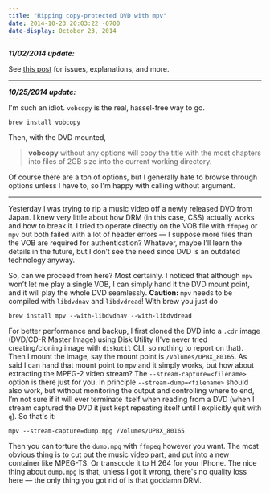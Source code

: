```yaml
---
title: "Ripping copy-protected DVD with mpv"
date: 2014-10-23 20:03:22 -0700
date-display: October 23, 2014
---
```

**_11/02/2014 update:_**

See [this post](/blog/2014-11-02-vobcopy-dvdbackup-etc.html) for issues, explanations, and more.

---

**_10/25/2014 update:_**

I'm such an idiot. `vobcopy` is the real, hassel-free way to go.

    brew install vobcopy

Then, with the DVD mounted,

> **vobcopy** without any options will copy the title with the most chapters into files of 2GB size into the current working directory.

Of course there are a ton of options, but I generally hate to browse through options unless I have to, so I'm happy with calling without argument.

---

Yesterday I was trying to rip a music video off a newly released DVD from Japan. I knew very little about how DRM (in this case, CSS) actually works and how to break it. I tried to operate directly on the VOB file with `ffmpeg` or `mpv` but both failed with a lot of header errors — I suppose more files than the VOB are required for authentication? Whatever, maybe I’ll learn the details in the future, but I don’t see the need since DVD is an outdated technology anyway.

So, can we proceed from here? Most certainly. I noticed that although `mpv` won’t let me play a single VOB, I can simply hand it the DVD mount point, and it will play the whole DVD seamlessly. **Caution:** `mpv` needs to be compiled with `libdvdnav` and `libdvdread`! With brew you just do

    brew install mpv --with-libdvdnav --with-libdvdread

For better performance and backup, I first cloned the DVD into a `.cdr` image (DVD/CD-R Master Image) using Disk Utility (I've never tried creating/cloning image with `diskutil` CLI, so nothing to report on that). Then I mount the image, say the mount point is `/Volumes/UPBX_80165`. As said I can hand that mount point to `mpv` and it simply works, but how about extracting the MPEG-2 video stream? The `--stream-capture=<filename>` option is there just for you. In principle `--stream-dump=<filename>` should also work, but without monitoring the output and controlling where to end, I’m not sure if it will ever terminate itself when reading from a DVD (when I stream captured the DVD it just kept repeating itself until I explicitly quit with `q`). So that's it:

    mpv --stream-capture=dump.mpg /Volumes/UPBX_80165

Then you can torture the `dump.mpg` with `ffmpeg` however you want. The most obvious thing is to cut out the music video part, and put into a new container like MPEG-TS. Or transcode it to H.264 for your iPhone. The nice thing about `dump.mpg` is that, unless I got it wrong, there's no quality loss here — the only thing you got rid of is that goddamn DRM.
